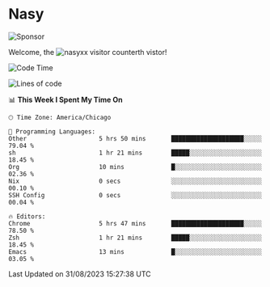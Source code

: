 # Nasy

<!--
<p align="center">
<img height="200" src="https://github-readme-stats.vercel.app/api?username=nasyxx&count_private=true&show_icons=true&theme=dracula&include_all_commits=true"/>
<img height="200" src="https://github-readme-stats.vercel.app/api/top-langs/?username=nasyxx&theme=dracula&hide=html,jupyter+notebook&count_private=true&show_icons=true"/>
</p>

  
----------------
-->

![Sponsor](https://img.shields.io/static/v1.svg?label=Sponsor&message=%E2%9D%A4&logo=GitHub&style=flat&color=pink)
 
Welcome, the ![nasyxx visitor counter](https://count.getloli.com/get/@nasyxx?theme=rule34)th vistor!
 
<!--START_SECTION:waka-->
![Code Time](http://img.shields.io/badge/Code%20Time-3%2C666%20hrs%2048%20mins-blue)

![Lines of code](https://img.shields.io/badge/From%20Hello%20World%20I%27ve%20Written-6.3%20million%20lines%20of%20code-blue)

📊 **This Week I Spent My Time On** 

```text
🕑︎ Time Zone: America/Chicago

💬 Programming Languages: 
Other                    5 hrs 50 mins       ████████████████████░░░░░   79.04 % 
sh                       1 hr 21 mins        █████░░░░░░░░░░░░░░░░░░░░   18.45 % 
Org                      10 mins             █░░░░░░░░░░░░░░░░░░░░░░░░   02.36 % 
Nix                      0 secs              ░░░░░░░░░░░░░░░░░░░░░░░░░   00.10 % 
SSH Config               0 secs              ░░░░░░░░░░░░░░░░░░░░░░░░░   00.04 % 

🔥 Editors: 
Chrome                   5 hrs 47 mins       ████████████████████░░░░░   78.50 % 
Zsh                      1 hr 21 mins        █████░░░░░░░░░░░░░░░░░░░░   18.45 % 
Emacs                    13 mins             █░░░░░░░░░░░░░░░░░░░░░░░░   03.05 % 
```


 Last Updated on 31/08/2023 15:27:38 UTC
<!--END_SECTION:waka-->

<!-- ![visitors](https://visitor-badge.laobi.icu/badge?page_id=nasyxx.nasyxx) -->
